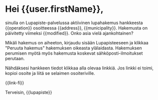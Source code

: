 # Hei {{user.firstName}},

sinulla on Lupapiste-palvelussa aktiivinen lupahakemus hankkeesta {{operation}} osoitteessa {{address}}, {{municipality}}. Hakemusta on p&auml;ivitetty viimeksi {{modified}}. Onko asia viel&auml; ajankohtainen? 

Mik&auml;li hakemus on aiheeton, kirjaudu sis&auml;&auml;n Lupapisteeseen ja klikkaa "Peruuta hakemus" hakemuksen oikeasta yl&auml;laidasta. Hakemuksen perumisen my&ouml;t&auml; my&ouml;s hakemusta koskevat s&auml;hk&ouml;posti-ilmoitukset perutaan.

N&auml;hd&auml;ksesi hankkeen tiedot klikkaa alla olevaa linkki&auml;. Jos linkki ei toimi, kopioi osoite ja liit&auml; se selaimen osoiteriville.

{{link-fi}}

Terveisin,
{{lupapiste}}